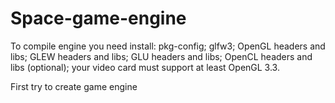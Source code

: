 Space-game-engine
=======================

To compile engine you need install: 
pkg-config;
glfw3;
OpenGL headers and libs;
GLEW headers and libs;
GLU headers and libs;
OpenCL headers and libs (optional);
your video card must support at least OpenGL 3.3.

First try to create game engine
